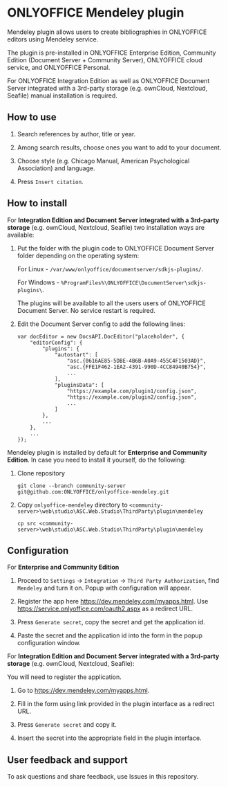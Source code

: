 # ONLYOFFICE Mendeley plugin

Mendeley plugin allows users to create bibliographies in ONLYOFFICE editors using Mendeley service.

The plugin is pre-installed in ONLYOFFICE Enterprise Edition, Community Edition (Document Server + Community Server), ONLYOFFICE cloud service, and ONLYOFFICE Personal. 

For ONLYOFFICE Integration Edition as well as ONLYOFFICE Document Server integrated with a 3rd-party storage (e.g. ownCloud, Nextcloud, Seafile) manual installation is required. 

## How to use

1. Search references by author, title or year.

2. Among search results, choose ones you want to add to your document.

3. Choose style (e.g. Chicago Manual, American Psychological Association) and language.

4. Press `Insert citation`.

## How to install

For **Integration Edition and Document Server integrated with a 3rd-party storage** (e.g. ownCloud, Nextcloud, Seafile) two installation ways are available:

1. Put the folder with the plugin code to ONLYOFFICE Document Server folder depending on the operating system:

    For Linux - `/var/www/onlyoffice/documentserver/sdkjs-plugins/`.

    For Windows - `%ProgramFiles%\ONLYOFFICE\DocumentServer\sdkjs-plugins\`.

    The plugins will be available to all the users users of ONLYOFFICE Document Server.
    No service restart is required.

2. Edit the Document Server config to add the following lines:

    ```
    var docEditor = new DocsAPI.DocEditor("placeholder", {
        "editorConfig": {
            "plugins": {
                "autostart": [
                    "asc.{0616AE85-5DBE-4B6B-A0A9-455C4F1503AD}",
                    "asc.{FFE1F462-1EA2-4391-990D-4CC84940B754}",
                    ...
                ],
                "pluginsData": [
                    "https://example.com/plugin1/config.json",
                    "https://example.com/plugin2/config.json",
                    ...
                ]
            },
            ...
        },
        ...
    });
    ```

Mendeley plugin is installed by default for **Enterprise and Community Edition**.
In case you need to install it yourself, do the following:

1. Clone repository

    ```
    git clone --branch community-server git@github.com:ONLYOFFICE/onlyoffice-mendeley.git
    ```

2. Copy `onlyoffice-mendeley` directory to `<community-server>\web\studio\ASC.Web.Studio\ThirdParty\plugin\mendeley`

    ```
    cp src <community-server>\web\studio\ASC.Web.Studio\ThirdParty\plugin\mendeley
    ```

## Configuration

For **Enterprise and Community Edition**

1. Proceed to `Settings` -> `Integration` -> `Third Party Authorization`, find `Mendeley` and turn it on. Popup with configuration will appear.

2. Register the app here https://dev.mendeley.com/myapps.html. Use https://service.onlyoffice.com/oauth2.aspx as a redirect URL.

3. Press `Generate secret`, copy the secret and get the application id.

4. Paste the secret and the application id into the form in the popup configuration window.

For **Integration Edition and Document Server integrated with a 3rd-party storage** (e.g. ownCloud, Nextcloud, Seafile):

You will need to register the application.

1. Go to https://dev.mendeley.com/myapps.html.

2. Fill in the form using link provided in the plugin interface as a redirect URL.

3. Press `Generate secret` and copy it.

4. Insert the secret into the appropriate field in the plugin interface.

## User feedback and support

To ask questions and share feedback, use Issues in this repository.
